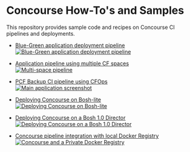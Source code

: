 # Concourse How-To's and Samples

This repository provides sample code and recipes on Concourse CI pipelines and deployments.

- [Blue-Green application deployment pipeline](https://github.com/lsilvapvt/concourse-pipeline-samples/tree/master/blue-green-app-deployment)  
[![Blue-Green application deployment pipeline](https://raw.githubusercontent.com/lsilvapvt/concourse-pipeline-samples/master/common/images/bg-pipeline-icon.jpg)](https://github.com/lsilvapvt/concourse-pipeline-samples/tree/master/blue-green-app-deployment)

- [Application pipeline using multiple CF spaces](https://github.com/lsilvapvt/sample-app-pipeline)  
[![Multi-space pipeline](https://raw.githubusercontent.com/lsilvapvt/concourse-pipeline-samples/master/common/images/multi-spaces-pipeline.jpg)](https://github.com/lsilvapvt/sample-app-pipeline)

- [PCF Backup CI pipeline using CFOps](https://github.com/lsilvapvt/concourse-pipeline-samples/tree/master/pcf-cfops-backup)  
[![Main application screenshot](https://raw.githubusercontent.com/lsilvapvt/concourse-pipeline-samples/master/common/images/cfops-pipeline.jpg)](https://github.com/lsilvapvt/concourse-pipeline-samples/tree/master/pcf-cfops-backup)  

- [Deploying Concourse on Bosh-lite](https://github.com/lsilvapvt/concourse-pipeline-samples/tree/master/concourse-on-bosh-lite)  
[![Deploying Concourse on Bosh-lite](https://raw.githubusercontent.com/lsilvapvt/concourse-pipeline-samples/master/common/images/concourse-and-bosh-lite.jpg)](https://github.com/lsilvapvt/concourse-pipeline-samples/tree/master/concourse-on-bosh-lite)

- [Deploying Concourse on a Bosh 1.0 Director](https://github.com/lsilvapvt/concourse-pipeline-samples/tree/master/concourse-on-bosh-1.0)  
[![Deploying Concourse on a Bosh 1.0 Director](https://raw.githubusercontent.com/lsilvapvt/concourse-pipeline-samples/master/common/images/concourse-and-bosh-1.0.jpg)](https://github.com/lsilvapvt/concourse-pipeline-samples/tree/master/concourse-on-bosh-1.0)

- [Concourse pipeline integration with local Docker Registry](https://github.com/lsilvapvt/concourse-pipeline-samples/tree/master/private-docker-registry)  
[![Concourse and a Private Docker Registry](https://raw.githubusercontent.com/lsilvapvt/concourse-pipeline-samples/master/common/images/concourse-and-private-registry.jpg)](https://github.com/lsilvapvt/concourse-pipeline-samples/tree/master/private-docker-registry)
